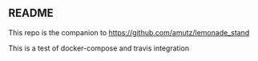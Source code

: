 ## README

This repo is the companion to https://github.com/amutz/lemonade_stand

This is a test of docker-compose and travis integration

